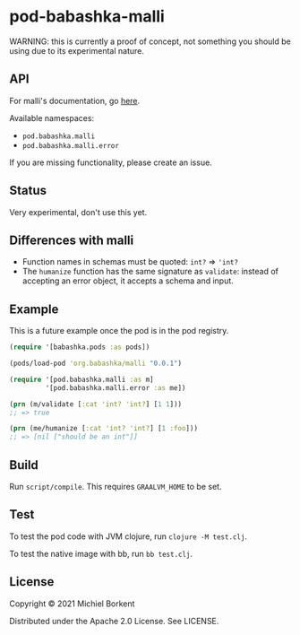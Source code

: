 # pod-babashka-malli

WARNING: this is currently a proof of concept, not something you should be using
due to its experimental nature.

## API

For malli's documentation, go [here](https://github.com/metosin/malli).

Available namespaces:

- `pod.babashka.malli`
- `pod.babashka.malli.error`

If you are missing functionality, please create an issue.

## Status

Very experimental, don't use this yet.

## Differences with malli

- Function names in schemas must be quoted: `int?` => `'int?`
- The `humanize` function has the same signature as `validate`: instead of
  accepting an error object, it accepts a schema and input.

## Example

This is a future example once the pod is in the pod registry.

``` clojure
(require '[babashka.pods :as pods])

(pods/load-pod 'org.babashka/malli "0.0.1")

(require '[pod.babashka.malli :as m]
         '[pod.babashka.malli.error :as me])

(prn (m/validate [:cat 'int? 'int?] [1 1]))
;; => true

(prn (me/humanize [:cat 'int? 'int?] [1 :foo]))
;; => [nil ["should be an int"]]
```

## Build

Run `script/compile`. This requires `GRAALVM_HOME` to be set.

## Test

To test the pod code with JVM clojure, run `clojure -M test.clj`.

To test the native image with bb, run `bb test.clj`.

## License

Copyright © 2021 Michiel Borkent

Distributed under the Apache 2.0 License. See LICENSE.
